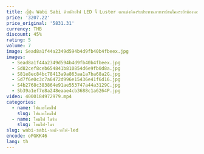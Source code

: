 ```yaml
---
title: ญี่ปุ่น Wabi Sabi ด้ายฝ้ายไฟ LED จี้ Luster ตกแต่งห้องรับประทานอาหารบ้านโคมระย้าห้องนอนร้านอาหารโคมไฟติดตั้ง
price: '3207.22'
price_original: '5831.31'
currency: THB
discount: 45%
rating: 5
volume: 7
image: Sead8a1f44a2349d594b4d9fb40b4fbeex.jpg
images:
  - Sead8a1f44a2349d594b4d9fb40b4fbeex.jpg
  - Sd82cef8ceb654841b810854d6e9fb0d8a.jpg
  - S81e8ec84bc78413a9a863aa1a7ba68a2G.jpg
  - Sd7f6e0c3c7a6472d996e15436e41f6d16.jpg
  - S4b2768c383864e91ae553747a44a3129C.jpg
  - Sb39a1ef7e8a248eaae4cb3688c1a6264P.jpg
video: 4000184972979.mp4
categories:
  - name: ไฟและโคมไฟ
    slug: ไฟและโคมไฟ
  - name: โคมไฟ ในร่ม
    slug: โคมไฟ-ในร
slug: wabi-sabi-ายฝ-ายไฟ-led
encode: oFGKK46
lang: th
---
```

  